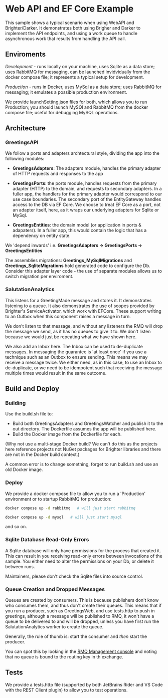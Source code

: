 # Web API and EF Core Example
This sample shows a typical scenario when using WebAPI and Brighter/Darker. It demonstrates both using Brigher and Darker to implement the API endpoints, and using a work queue to handle asynchronous work that results from handling the API call.

## Enviroments

*Development* - runs locally on your machine, uses Sqlite as a data store; uses RabbitMQ for messaging, can be launched invidvidually from the docker compose file; it represents a typical setup for development.

*Production* - runs in Docker, uses MySql as a data store; uses RabbitMQ for messaging; it emulates a possible production environment.

We provide launchSetting.json files for both, which allows you to run Production; you should launch MySQl and RabbitMQ from the docker compose file; useful for debugging MySQL operations.


## Architecture

### GreetingsAPI

We follow a ports and adapters archtectural style, dividing the app into the following modules:

* **GreetingsAdapters**: The adapters module, handles the primary adapter of HTTP requests and responses to the app

 * **GreetingsPorts**: the ports module, handles requests from the primary adapter (HTTP) to the domain, and requests to secondary adapters. In a fuller app, the handlers for the primary adapter would correspond to our use case boundaries. The secondary port of the EntityGateway handles access to the DB via EF Core. We choose to treat EF Core as a port, not an adapter itself, here, as it wraps our underlying adapters for Sqlite or MySql.

* **GreetingsEntities**: the domain model (or application in ports & adapaters). In a fuller app, this would contain the logic that has a dependency on entity state.

We 'depend inwards' i.e. **GreetingsAdapters -> GreetingsPorts -> GreetingsEntities**

The assemblies migrations: **Greetings_MySqlMigrations** and **Greetings_SqliteMigrations** hold generated code to configure the Db. Consider this adapter layer code - the use of separate modules allows us to switch migration per enviroment.

### SalutationAnalytics

This listens for a GreetingMade message and stores it. It demonstrates listening to a queue. It also demonstrates the use of scopes provided by Brighter's ServiceActivator, which work with EFCore. These support writing to an Outbox when this component raises a message in turn.

We don't listen to that message, and without any listeners the RMQ will drop the message we send, as it has no queues to give it to. We don't listen because we would just be repeating what we have shown here.

We also add an Inbox here. The Inbox can be used to de-duplicate messages. In messaging the guarantee is 'at least once' if you use a technique such as an Outbox to ensure sending. This means we may receive a message twice. We either need, as in this case, to use an Inbox to de-duplicate, or we need to be idempotent such that receiving the message multiple times would result in the same outcome.


## Build and Deploy

### Building

Use the build.sh file to:

- Build both GreetingsAdapters and GreetingsWatcher and publish it to the out directory. The Dockerfile assumes the app will be published here. 
- Build the Docker image from the Dockerfile for each.

(Why not use a multi-stage Docker build? We can't do this as the projects here reference projects not NuGet packages for Brighter libraries and there are not in the Docker build context.)

A common error is to change something, forget to run build.sh and use an old Docker image.

### Deploy

We provide a docker compose file to allow you to run a 'Production' environment or to startup RabbitMQ for production:
```sh
docker compose up -d rabbitmq   # will just start rabbitmq
```

```sh
docker compose up -d mysql   # will just start mysql
```


and so on.

### Sqlite Database Read-Only Errors

A Sqlite database will only have permissions for the process that created it. This can result in you receiving read-only errors between invocations of the sample. You either need to alter the permissions on your Db, or delete it between runs.

Maintainers, please don't check the Sqlite files into source control.

### Queue Creation and Dropped Messages

Queues are created by consumers. This is because publishers don't know who consumes them, and thus don't create their queues. This means that if you run a producer, such as GreetingsWeb, and use tests.http to push in greetings, although a message will be published to RMQ, it won't have a queue to be delivered to and will be dropped, unless you have first run the SalutationAnalytics worker to create the queue.

Generally, the rule of thumb is: start the consumer and *then* start the producer.

You can spot this by looking in the [RMQ Management console](http://localhost:1567) and noting that no queue is bound to the routing key in th exchange.

## Tests

We provide a tests.http file (supported by both JetBrains Rider and VS Code with the REST Client plugin) to allow you to test operations.